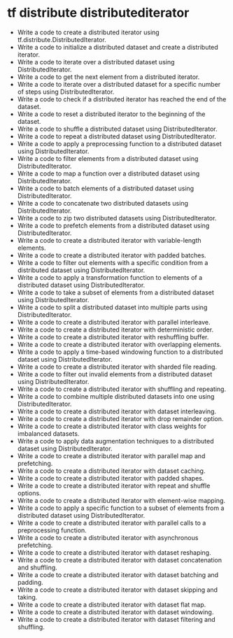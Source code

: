 # tf distribute distributediterator

- Write a code to create a distributed iterator using tf.distribute.DistributedIterator.
- Write a code to initialize a distributed dataset and create a distributed iterator.
- Write a code to iterate over a distributed dataset using DistributedIterator.
- Write a code to get the next element from a distributed iterator.
- Write a code to iterate over a distributed dataset for a specific number of steps using DistributedIterator.
- Write a code to check if a distributed iterator has reached the end of the dataset.
- Write a code to reset a distributed iterator to the beginning of the dataset.
- Write a code to shuffle a distributed dataset using DistributedIterator.
- Write a code to repeat a distributed dataset using DistributedIterator.
- Write a code to apply a preprocessing function to a distributed dataset using DistributedIterator.
- Write a code to filter elements from a distributed dataset using DistributedIterator.
- Write a code to map a function over a distributed dataset using DistributedIterator.
- Write a code to batch elements of a distributed dataset using DistributedIterator.
- Write a code to concatenate two distributed datasets using DistributedIterator.
- Write a code to zip two distributed datasets using DistributedIterator.
- Write a code to prefetch elements from a distributed dataset using DistributedIterator.
- Write a code to create a distributed iterator with variable-length elements.
- Write a code to create a distributed iterator with padded batches.
- Write a code to filter out elements with a specific condition from a distributed dataset using DistributedIterator.
- Write a code to apply a transformation function to elements of a distributed dataset using DistributedIterator.
- Write a code to take a subset of elements from a distributed dataset using DistributedIterator.
- Write a code to split a distributed dataset into multiple parts using DistributedIterator.
- Write a code to create a distributed iterator with parallel interleave.
- Write a code to create a distributed iterator with deterministic order.
- Write a code to create a distributed iterator with reshuffling buffer.
- Write a code to create a distributed iterator with overlapping elements.
- Write a code to apply a time-based windowing function to a distributed dataset using DistributedIterator.
- Write a code to create a distributed iterator with sharded file reading.
- Write a code to filter out invalid elements from a distributed dataset using DistributedIterator.
- Write a code to create a distributed iterator with shuffling and repeating.
- Write a code to combine multiple distributed datasets into one using DistributedIterator.
- Write a code to create a distributed iterator with dataset interleaving.
- Write a code to create a distributed iterator with drop remainder option.
- Write a code to create a distributed iterator with class weights for imbalanced datasets.
- Write a code to apply data augmentation techniques to a distributed dataset using DistributedIterator.
- Write a code to create a distributed iterator with parallel map and prefetching.
- Write a code to create a distributed iterator with dataset caching.
- Write a code to create a distributed iterator with padded shapes.
- Write a code to create a distributed iterator with repeat and shuffle options.
- Write a code to create a distributed iterator with element-wise mapping.
- Write a code to apply a specific function to a subset of elements from a distributed dataset using DistributedIterator.
- Write a code to create a distributed iterator with parallel calls to a preprocessing function.
- Write a code to create a distributed iterator with asynchronous prefetching.
- Write a code to create a distributed iterator with dataset reshaping.
- Write a code to create a distributed iterator with dataset concatenation and shuffling.
- Write a code to create a distributed iterator with dataset batching and padding.
- Write a code to create a distributed iterator with dataset skipping and taking.
- Write a code to create a distributed iterator with dataset flat map.
- Write a code to create a distributed iterator with dataset windowing.
- Write a code to create a distributed iterator with dataset filtering and shuffling.
